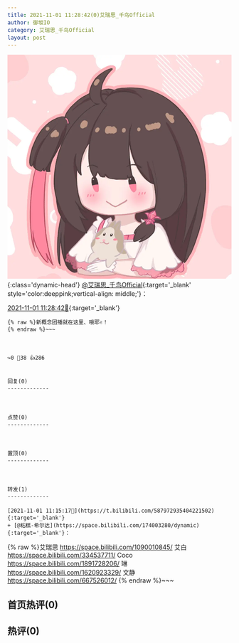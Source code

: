 ```yaml
---
title: 2021-11-01 11:28:42(0)艾瑞思_千鸟Official
author: 御坂IO
category: 艾瑞思_千鸟Official
layout: post
---
```


![img](/images/7e08840c56f251de28bdf766b647bd5fe9a5d50a.jpg){:class='dynamic-head'}
[@艾瑞思_千鸟Official](https://space.bilibili.com/1090010845/dynamic){:target='_blank' style='color:deeppink;vertical-align: middle;'}：

[2021-11-01 11:28:42🔗](https://t.bilibili.com/587976392852915441){:target='_blank'}

~~~
{% raw %}新概念团播就在这里、哦耶✌️！
{% endraw %}~~~



↪️0 💬38 👍286


回复(0)
-------------



点赞(0)
-------------



置顶(0)
-------------



转发(1)
-------------

[2021-11-01 11:15:17🔗](https://t.bilibili.com/587972935404221502){:target='_blank'}
+ [@粘糕-希尔达](https://space.bilibili.com/174003280/dynamic){:target='_blank'}：
~~~
{% raw %}艾瑞思 https://space.bilibili.com/1090010845/
艾白 https://space.bilibili.com/334537711/
Coco https://space.bilibili.com/1891728206/
琳 https://space.bilibili.com/1620923329/
文静 https://space.bilibili.com/667526012/
{% endraw %}~~~






首页热评(0)
-------------



热评(0)
-------------



